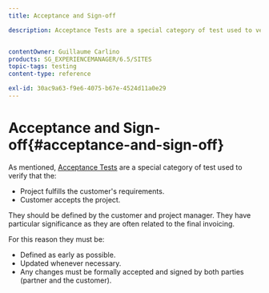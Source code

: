 ```yaml
---
title: Acceptance and Sign-off

description: Acceptance Tests are a special category of test used to verify that the project fulfils the customer's requirements and that the customer accepts the project


contentOwner: Guillaume Carlino
products: SG_EXPERIENCEMANAGER/6.5/SITES
topic-tags: testing
content-type: reference

exl-id: 30ac9a63-f9e6-4075-b67e-4524d11a0e29
---
```

# Acceptance and Sign-off{#acceptance-and-sign-off}

As mentioned, [Acceptance Tests](/help/sites-developing/planning.md) are a special category of test used to verify that the:

* Project fulfills the customer's requirements.
* Customer accepts the project.

They should be defined by the customer and project manager. They have particular significance as they are often related to the final invoicing.

For this reason they must be:

* Defined as early as possible.
* Updated whenever necessary.
* Any changes must be formally accepted and signed by both parties (partner and the customer).
